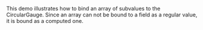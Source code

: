 This demo illustrates how to&nbsp;bind an&nbsp;array of&nbsp;subvalues to&nbsp;the CircularGauge. Since an&nbsp;array can not be&nbsp;bound to&nbsp;a&nbsp;field as&nbsp;a&nbsp;regular value, it&nbsp;is&nbsp;bound as&nbsp;a&nbsp;computed one.